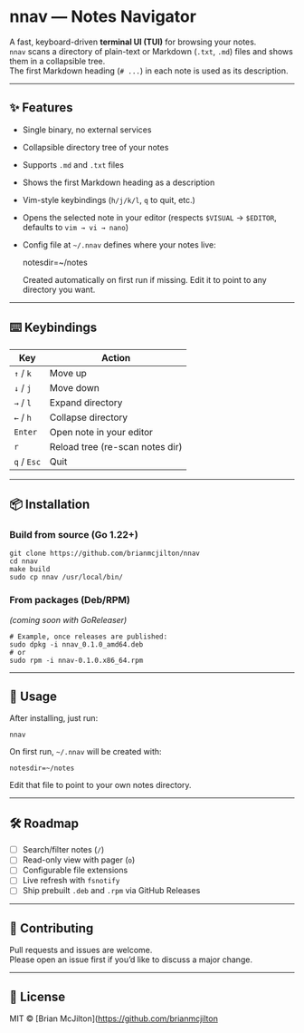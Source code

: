 # nnav — Notes Navigator

A fast, keyboard-driven **terminal UI (TUI)** for browsing your notes.  
`nnav` scans a directory of plain-text or Markdown (`.txt`, `.md`) files and shows them in a collapsible tree.  
The first Markdown heading (`# ...`) in each note is used as its description.

---

## ✨ Features

- Single binary, no external services
- Collapsible directory tree of your notes
- Supports `.md` and `.txt` files
- Shows the first Markdown heading as a description
- Vim-style keybindings (`h/j/k/l`, `q` to quit, etc.)
- Opens the selected note in your editor (respects `$VISUAL` → `$EDITOR`, defaults to `vim → vi → nano`)
- Config file at `~/.nnav` defines where your notes live:

    notesdir=~/notes

  Created automatically on first run if missing. Edit it to point to any directory you want.

---

## ⌨️ Keybindings

| Key            | Action                           |
|----------------|----------------------------------|
| `↑` / `k`      | Move up                          |
| `↓` / `j`      | Move down                        |
| `→` / `l`      | Expand directory                 |
| `←` / `h`      | Collapse directory               |
| `Enter`        | Open note in your editor         |
| `r`            | Reload tree (re-scan notes dir)  |
| `q` / `Esc`    | Quit                             |

---

## 📦 Installation

### Build from source (Go 1.22+)

    git clone https://github.com/brianmcjilton/nnav
    cd nnav
    make build
    sudo cp nnav /usr/local/bin/

### From packages (Deb/RPM)

*(coming soon with GoReleaser)*

    # Example, once releases are published:
    sudo dpkg -i nnav_0.1.0_amd64.deb
    # or
    sudo rpm -i nnav-0.1.0.x86_64.rpm

---

## 🚀 Usage

After installing, just run:

    nnav

On first run, `~/.nnav` will be created with:

    notesdir=~/notes

Edit that file to point to your own notes directory.

---

## 🛠 Roadmap

- [ ] Search/filter notes (`/`)
- [ ] Read-only view with pager (`o`)
- [ ] Configurable file extensions
- [ ] Live refresh with `fsnotify`
- [ ] Ship prebuilt `.deb` and `.rpm` via GitHub Releases

---

## 🤝 Contributing

Pull requests and issues are welcome.  
Please open an issue first if you’d like to discuss a major change.

---

## 📜 License

MIT © [Brian McJilton](https://github.com/brianmcjilton
